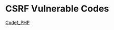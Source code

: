 # CSRF Vulnerable Codes

[Code1_PHP](https://github.com/Git-K3rnel/Vulnerable_Code_Snippets/blob/main/CSRF/Code1_PHP.md)
